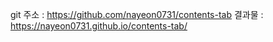 git 주소 : https://github.com/nayeon0731/contents-tab
결과물 : https://nayeon0731.github.io/contents-tab/